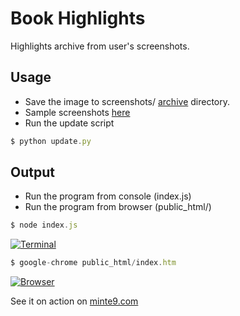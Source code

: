 # Book Highlights

Highlights archive from user's screenshots.

## Usage
- Save the image to screenshots/ [archive](https://github.com/minte9/book-highlights/tree/main/files_archive) directory.
- Sample screenshots [here](https://github.com/minte9/book-highlights/tree/main/files_archive/screenshots_sample)
- Run the update script

~~~js
$ python update.py
~~~

## Output

- Run the program from console (index.js)
- Run the program from browser (public_html/)

~~~js
$ node index.js
~~~

[![Terminal](https://www.minte9.com/lib/images/github/book-highlights/highlight_02.png)](https://www.minte9.com)

~~~js
$ google-chrome public_html/index.htm 
~~~

[![Browser](https://www.minte9.com/lib/images/github/book-highlights/bh-04.png)](https://www.minte9.com)

See it on action on [minte9.com](https://www.minte9.com)

